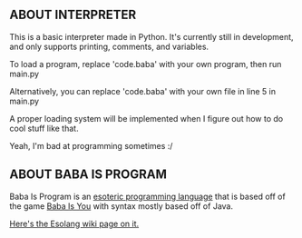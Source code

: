 ## ABOUT INTERPRETER
This is a basic interpreter made in Python. It's currently still in development, and only supports printing, comments, and variables.

To load a program, replace 'code.baba' with your own program, then run main.py

Alternatively, you can replace 'code.baba' with your own file in line 5 in main.py

A proper loading system will be implemented when I figure out how to do cool stuff like that.

Yeah, I'm bad at programming sometimes :/

## ABOUT BABA IS PROGRAM
Baba Is Program is an [esoteric programming language](https://en.wikipedia.org/wiki/Esoteric_programming_language) that is based off of the game [Baba Is You](https://www.hempuli.com/baba/) with syntax mostly based off of Java.

[Here's the Esolang wiki page on it.](https://esolangs.org/wiki/Baba_is_program)
